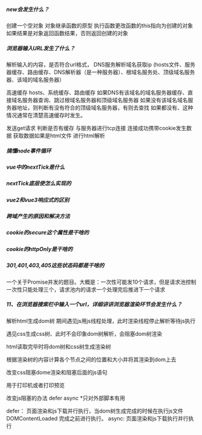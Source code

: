##### new会发生什么？
创建一个空对象
对象继承函数的原型
执行函数更改函数的this指向为创建的对象
如果结果是对象返回函数结果，否则返回创建的对象
##### 浏览器输入URL发生了什么？
解析输入的内容，是否符合url格式，
DNS服务解析域名获取ip
(hosts文件、服务器缓存、路由缓存、DNS解析器（是一种服务器）、根域名服务处、顶级域名服务器、该域的域名服务器）

高速缓存
hosts、系统缓存、路由缓存
如果DNS有该域名的域名服务器缓存、直接域名服务器查询、跳过根域名服务器和顶级域名服务器
如果没有该域名域名服务器地址，则判断有没有符合的顶级域名服务器，有则去查找
如果都没有、这种情况通常在清楚高速缓存时发生。

发送get请求 判断是否有缓存 
与服务器进行tcp连接
连接成功携带cookie发生数据
获取数据如果是html文件 进行html解析


##### 搞懂node事件循环

##### vue中的nextTick是什么

##### nextTick底层使怎么实现的

##### vue2和vue3响应式的区别

##### 跨域产生的原因和解决方法

##### cookie的secure这个属性是干啥的

##### cookie的httpOnly是干啥的

##### 301,401,403,405这些状态码都是干啥的



一个关于Promise并发的题目。大概是：一次性可能发10个请求，但是请求池控制一次性只能处理三个，请求池内的请求一个处理完后推进下一个请求

##### 11、在浏览器搜索栏中输入一个url，详细讲讲浏览器渲染环节会发生什么？

解析html生成dom树
期间遇见js用js线程处理，此时渲染线程停止解析等待js执行

遇见css生成css树、此时不会印象dom树解析，会阻塞dom树渲染

html读取完毕时将dom树和css树生成渲染树

根据渲染树的内容计算各个节点之间的位置和大小并将其渲染到dom上去

改变css阻塞dome渲染和阻塞后面的js语句
<link media='print'> 用于打印机或者打印预览

改变js阻塞的办法 defer async *只对外部脚本有用


defer： 
页面渲染和js下载并行执行，当dom树生成完成的时候在执行js文件
DOMContentLoaded 完成之前进行执行。
async:
页面渲染和js下载执行并行执行
